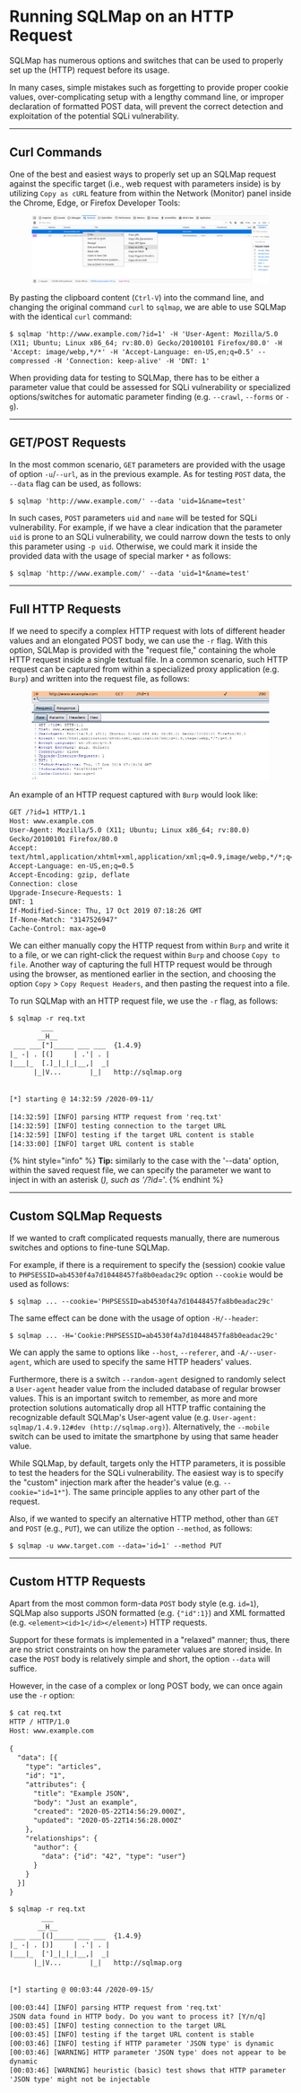# Running SQLMap on an HTTP Request

SQLMap has numerous options and switches that can be used to properly set up the (HTTP) request before its usage.

In many cases, simple mistakes such as forgetting to provide proper cookie values, over-complicating setup with a lengthy command line, or improper declaration of formatted POST data, will prevent the correct detection and exploitation of the potential SQLi vulnerability.

***

## Curl Commands

One of the best and easiest ways to properly set up an SQLMap request against the specific target (i.e., web request with parameters inside) is by utilizing `Copy as cURL` feature from within the Network (Monitor) panel inside the Chrome, Edge, or Firefox Developer Tools:

<figure><img src="../../../../.gitbook/assets/image (1) (1) (1) (1) (1) (1) (1) (1) (1) (1) (1) (1) (1) (1) (1) (1) (1) (1) (1) (1) (1) (1) (1) (1) (1) (1) (1) (1) (1) (1) (1) (1) (1) (1) (1) (1) (1) (1) (1) (1) (1) (1) (1) (1) (1) (1) (1) (1) (1) (1) (1) (1) (1) (1) (1) (1) (1) (1) (1) (1)   (1).png" alt=""><figcaption></figcaption></figure>

By pasting the clipboard content (`Ctrl-V`) into the command line, and changing the original command `curl` to `sqlmap`, we are able to use SQLMap with the identical `curl` command:

```shell-session
$ sqlmap 'http://www.example.com/?id=1' -H 'User-Agent: Mozilla/5.0 (X11; Ubuntu; Linux x86_64; rv:80.0) Gecko/20100101 Firefox/80.0' -H 'Accept: image/webp,*/*' -H 'Accept-Language: en-US,en;q=0.5' --compressed -H 'Connection: keep-alive' -H 'DNT: 1'
```

When providing data for testing to SQLMap, there has to be either a parameter value that could be assessed for SQLi vulnerability or specialized options/switches for automatic parameter finding (e.g. `--crawl`, `--forms` or `-g`).

***

## GET/POST Requests

In the most common scenario, `GET` parameters are provided with the usage of option `-u`/`--url`, as in the previous example. As for testing `POST` data, the `--data` flag can be used, as follows:

```shell-session
$ sqlmap 'http://www.example.com/' --data 'uid=1&name=test'
```

In such cases, `POST` parameters `uid` and `name` will be tested for SQLi vulnerability. For example, if we have a clear indication that the parameter `uid` is prone to an SQLi vulnerability, we could narrow down the tests to only this parameter using `-p uid`. Otherwise, we could mark it inside the provided data with the usage of special marker `*` as follows:

```shell-session
$ sqlmap 'http://www.example.com/' --data 'uid=1*&name=test'
```

***

## Full HTTP Requests

If we need to specify a complex HTTP request with lots of different header values and an elongated POST body, we can use the `-r` flag. With this option, SQLMap is provided with the "request file," containing the whole HTTP request inside a single textual file. In a common scenario, such HTTP request can be captured from within a specialized proxy application (e.g. `Burp`) and written into the request file, as follows:

<figure><img src="../../../../.gitbook/assets/image (1) (1) (1) (1) (1) (1) (1) (1) (1) (1) (1) (1) (1) (1) (1) (1) (1) (1) (1) (1) (1) (1) (1) (1) (1) (1) (1) (1) (1) (1) (1) (1) (1) (1) (1) (1) (1) (1) (1) (1) (1) (1) (1) (1) (1) (1) (1) (1) (1) (1) (1) (1) (1) (1) (1) (1) (1) (1) (1) (1)   (2).png" alt=""><figcaption></figcaption></figure>

An example of an HTTP request captured with `Burp` would look like:

```http
GET /?id=1 HTTP/1.1
Host: www.example.com
User-Agent: Mozilla/5.0 (X11; Ubuntu; Linux x86_64; rv:80.0) Gecko/20100101 Firefox/80.0
Accept: text/html,application/xhtml+xml,application/xml;q=0.9,image/webp,*/*;q=0.8
Accept-Language: en-US,en;q=0.5
Accept-Encoding: gzip, deflate
Connection: close
Upgrade-Insecure-Requests: 1
DNT: 1
If-Modified-Since: Thu, 17 Oct 2019 07:18:26 GMT
If-None-Match: "3147526947"
Cache-Control: max-age=0
```

We can either manually copy the HTTP request from within `Burp` and write it to a file, or we can right-click the request within `Burp` and choose `Copy to file`. Another way of capturing the full HTTP request would be through using the browser, as mentioned earlier in the section, and choosing the option `Copy` > `Copy Request Headers`, and then pasting the request into a file.

To run SQLMap with an HTTP request file, we use the `-r` flag, as follows:

```shell-session
$ sqlmap -r req.txt
        ___
       __H__
 ___ ___["]_____ ___ ___  {1.4.9}
|_ -| . [(]     | .'| . |
|___|_  [.]_|_|_|__,|  _|
      |_|V...       |_|   http://sqlmap.org


[*] starting @ 14:32:59 /2020-09-11/

[14:32:59] [INFO] parsing HTTP request from 'req.txt'
[14:32:59] [INFO] testing connection to the target URL
[14:32:59] [INFO] testing if the target URL content is stable
[14:33:00] [INFO] target URL content is stable
```

{% hint style="info" %}
**Tip:** similarly to the case with the '--data' option, within the saved request file, we can specify the parameter we want to inject in with an asterisk (_), such as '/?id=_'.
{% endhint %}

***

## Custom SQLMap Requests

If we wanted to craft complicated requests manually, there are numerous switches and options to fine-tune SQLMap.

For example, if there is a requirement to specify the (session) cookie value to `PHPSESSID=ab4530f4a7d10448457fa8b0eadac29c` option `--cookie` would be used as follows:

```shell-session
$ sqlmap ... --cookie='PHPSESSID=ab4530f4a7d10448457fa8b0eadac29c'
```

The same effect can be done with the usage of option `-H/--header`:

```shell-session
$ sqlmap ... -H='Cookie:PHPSESSID=ab4530f4a7d10448457fa8b0eadac29c'
```

We can apply the same to options like `--host`, `--referer`, and `-A/--user-agent`, which are used to specify the same HTTP headers' values.

Furthermore, there is a switch `--random-agent` designed to randomly select a `User-agent` header value from the included database of regular browser values. This is an important switch to remember, as more and more protection solutions automatically drop all HTTP traffic containing the recognizable default SQLMap's User-agent value (e.g. `User-agent: sqlmap/1.4.9.12#dev (http://sqlmap.org)`). Alternatively, the `--mobile` switch can be used to imitate the smartphone by using that same header value.

While SQLMap, by default, targets only the HTTP parameters, it is possible to test the headers for the SQLi vulnerability. The easiest way is to specify the "custom" injection mark after the header's value (e.g. `--cookie="id=1*"`). The same principle applies to any other part of the request.

Also, if we wanted to specify an alternative HTTP method, other than `GET` and `POST` (e.g., `PUT`), we can utilize the option `--method`, as follows:

```shell-session
$ sqlmap -u www.target.com --data='id=1' --method PUT
```

***

## Custom HTTP Requests

Apart from the most common form-data `POST` body style (e.g. `id=1`), SQLMap also supports JSON formatted (e.g. `{"id":1}`) and XML formatted (e.g. `<element><id>1</id></element>`) HTTP requests.

Support for these formats is implemented in a "relaxed" manner; thus, there are no strict constraints on how the parameter values are stored inside. In case the `POST` body is relatively simple and short, the option `--data` will suffice.

However, in the case of a complex or long POST body, we can once again use the `-r` option:

```shell-session
$ cat req.txt
HTTP / HTTP/1.0
Host: www.example.com

{
  "data": [{
    "type": "articles",
    "id": "1",
    "attributes": {
      "title": "Example JSON",
      "body": "Just an example",
      "created": "2020-05-22T14:56:29.000Z",
      "updated": "2020-05-22T14:56:28.000Z"
    },
    "relationships": {
      "author": {
        "data": {"id": "42", "type": "user"}
      }
    }
  }]
}
```

```shell-session
$ sqlmap -r req.txt
        ___
       __H__
 ___ ___[(]_____ ___ ___  {1.4.9}
|_ -| . [)]     | .'| . |
|___|_  [']_|_|_|__,|  _|
      |_|V...       |_|   http://sqlmap.org


[*] starting @ 00:03:44 /2020-09-15/

[00:03:44] [INFO] parsing HTTP request from 'req.txt'
JSON data found in HTTP body. Do you want to process it? [Y/n/q] 
[00:03:45] [INFO] testing connection to the target URL
[00:03:45] [INFO] testing if the target URL content is stable
[00:03:46] [INFO] testing if HTTP parameter 'JSON type' is dynamic
[00:03:46] [WARNING] HTTP parameter 'JSON type' does not appear to be dynamic
[00:03:46] [WARNING] heuristic (basic) test shows that HTTP parameter 'JSON type' might not be injectable
```

